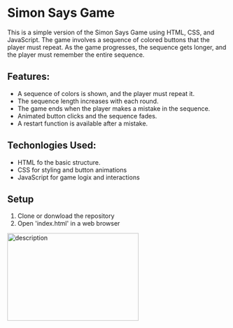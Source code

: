 # Simon Says Game

This is a simple version of the Simon Says Game using HTML, CSS, and JavaScript. The game involves a sequence of colored buttons that the player must repeat. As the game progresses, the sequence gets longer, and the player must remember the entire sequence.

## Features: 

- A sequence of colors is shown, and the player must repeat it.
- The sequence length increases with each round.
- The game ends when the player makes a mistake in the sequence. 
- Animated button clicks and the sequence fades.
- A restart function is available after a mistake.

## Techonlogies Used:

- HTML fo the basic structure. 
- CSS for styling and button animations
- JavaScript for game logix and interactions




## Setup

1. Clone or donwload the repository
2. Open 'index.html' in a web browser


<img src="path/to/your/image.jpg" alt="description" width="300" height="200">
